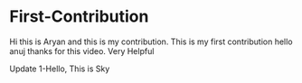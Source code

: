 # First-Contribution
Hi this is Aryan and this is my contribution.
This is my first contribution
hello anuj thanks for this video. Very Helpful

Update 1-Hello, This is Sky